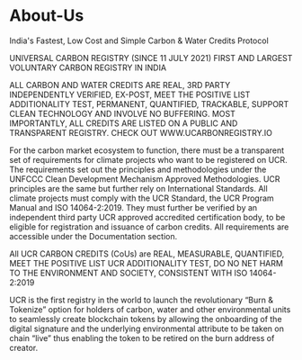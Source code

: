 # About-Us
India's Fastest, Low Cost and Simple Carbon &amp; Water Credits Protocol

UNIVERSAL CARBON REGISTRY (SINCE 11 JULY 2021) FIRST AND LARGEST VOLUNTARY CARBON REGISTRY IN INDIA

ALL CARBON AND WATER CREDITS ARE REAL, 3RD PARTY INDEPENDENTLY VERIFIED, EX-POST, MEET THE POSITIVE LIST ADDITIONALITY TEST, PERMANENT, QUANTIFIED, TRACKABLE, SUPPORT CLEAN TECHNOLOGY AND INVOLVE NO BUFFERING. MOST IMPORTANTLY, ALL CREDITS ARE LISTED ON A PUBLIC AND TRANSPARENT REGISTRY. CHECK OUT WWW.UCARBONREGISTRY.IO

For the carbon market ecosystem to function, there must be a transparent set of requirements for climate projects who want to be registered on UCR. The requirements set out the principles and methodologies under the UNFCCC Clean Development Mechanism Approved Methodologies. UCR principles are the same but further rely on International Standards. All climate projects must comply with the UCR Standard, the UCR Program Manual and ISO 14064-2:2019. They must further be verified by an independent third party UCR approved accredited certification body, to be eligible for registration and issuance of carbon credits. All requirements are accessible under the Documentation section.

All UCR CARBON CREDITS (CoUs) are REAL, MEASURABLE, QUANTIFIED, MEET THE POSITIVE LIST UCR ADDITIONALITY TEST, DO NO NET HARM TO THE ENVIRONMENT AND SOCIETY, CONSISTENT WITH ISO 14064-2:2019


UCR is the first registry in the world to launch the revolutionary “Burn & Tokenize” option for holders of carbon, water and other environmental units to seamlessly create blockchain tokens by allowing the onboarding of the digital signature and the underlying environmental attribute to be taken on chain “live” thus enabling the token to be retired on the burn address of creator.
